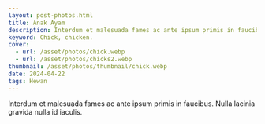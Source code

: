 ```yaml
---
layout: post-photos.html
title: Anak Ayam
description: Interdum et malesuada fames ac ante ipsum primis in faucibus. Nulla lacinia gravida nulla id iaculis.
keyword: Chick, chicken.
cover: 
  - url: /asset/photos/chick.webp
  - url: /asset/photos/chicks2.webp
thumbnail: /asset/photos/thumbnail/chick.webp
date: 2024-04-22
tags: Hewan
---
```

Interdum et malesuada fames ac ante ipsum primis in faucibus. Nulla lacinia gravida nulla id iaculis.